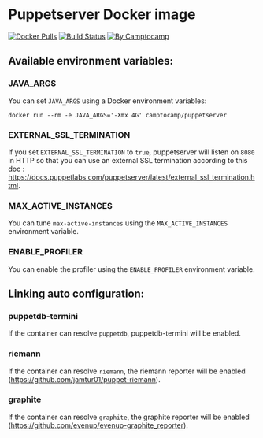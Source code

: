 Puppetserver Docker image
==========================

[![Docker Pulls](https://img.shields.io/docker/pulls/camptocamp/puppetserver.svg)](https://hub.docker.com/r/camptocamp/puppetserver/)
[![Build Status](https://img.shields.io/travis/camptocamp/docker-puppetserver/master.svg)](https://travis-ci.org/camptocamp/docker-puppetserver)
[![By Camptocamp](https://img.shields.io/badge/by-camptocamp-fb7047.svg)](http://www.camptocamp.com)

Available environment variables:
--------------------------------

### JAVA_ARGS

You can set `JAVA_ARGS` using a Docker environment variables:

```shell
docker run --rm -e JAVA_ARGS='-Xmx 4G' camptocamp/puppetserver
```

### EXTERNAL_SSL_TERMINATION

If you set `EXTERNAL_SSL_TERMINATION` to `true`, puppetserver will listen on `8080` in HTTP so that you can use an external SSL termination according to this doc : https://docs.puppetlabs.com/puppetserver/latest/external_ssl_termination.html.

### MAX_ACTIVE_INSTANCES

You can tune `max-active-instances` using the `MAX_ACTIVE_INSTANCES` environment variable.

### ENABLE_PROFILER

You can enable the profiler using the `ENABLE_PROFILER` environment variable.

Linking auto configuration:
---------------------------

### puppetdb-termini

If the container can resolve `puppetdb`, puppetdb-termini will be enabled.

### riemann

If the container can resolve `riemann`, the riemann reporter will be enabled (https://github.com/jamtur01/puppet-riemann).

### graphite

If the container can resolve `graphite`, the graphite reporter will be enabled (https://github.com/evenup/evenup-graphite_reporter).
